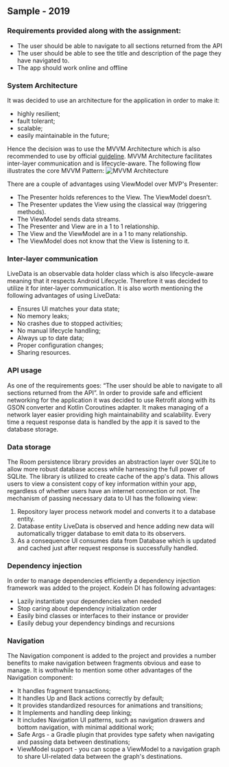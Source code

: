 ## Sample - 2019

### Requirements provided along with the assignment:
- The user should be able to navigate to all sections returned from the API
- The user should be able to see the title and description of the page they have navigated to.
- The app should work online and offline


### System Architecture
It was decided to use an architecture for the application in order to make it:
- highly resilient;
- fault tolerant;
- scalable;
- easily maintainable in the future;

Hence the decision was to use the MVVM Architecture which is also recommended to use by official [guideline](https://developer.android.com/jetpack/docs/guide).
MVVM Architecture facilitates inter-layer communication and is lifecycle-aware.
The following flow illustrates the core MVVM Pattern:
![MVVM Architecture](https://cdn.journaldev.com/wp-content/uploads/2018/04/android-mvvm-pattern.png)

There are a couple of advantages using ViewModel over MVP's Presenter:
- The Presenter holds references to the View. The ViewModel doesn’t.
- The Presenter updates the View using the classical way (triggering methods).
- The ViewModel sends data streams.
- The Presenter and View are in a 1 to 1 relationship.
- The View and the ViewModel are in a 1 to many relationship.
- The ViewModel does not know that the View is listening to it.


### Inter-layer communication
LiveData is an observable data holder class which is also lifecycle-aware meaning that it respects Android Lifecycle. Therefore it was decided to utilize it for inter-layer communication.
It is also worth mentioning the following advantages of using LiveData:
- Ensures UI matches your data state;
- No memory leaks;
- No crashes due to stopped activities;
- No manual lifecycle handling;
- Always up to date data;
- Proper configuration changes;
- Sharing resources.


### API usage
As one of the requirements goes: “The user should be able to navigate to all sections returned from the API”.
In order to provide safe and efficient networking for the application it was decided to use Retrofit along with its GSON converter and Kotlin Coroutines adapter. It makes managing of a network layer easier providing high maintainability and scalability.
Every time a request response data is handled by the app it is saved to the database storage.

### Data storage
The Room persistence library provides an abstraction layer over SQLite to allow more robust database access while harnessing the full power of SQLite.
The library is utilized to create cache of the app's data. This allows users to view a consistent copy of key information within your app, regardless of whether users have an internet connection or not.
The mechanism of passing necessary data to UI has the following view:
1. Repository layer process network model and converts it to a database entity.
2. Database entity LiveData is observed and hence adding new data will automatically trigger database to emit data to its observers.
3. As a consequence UI consumes data from Database which is updated and cached just after request response is successfully handled.


### Dependency injection
In order to manage dependencies efficiently a dependency injection framework was added to the project.
Kodein DI has following advantages:
- Lazily instantiate your dependencies when needed
- Stop caring about dependency initialization order
- Easily bind classes or interfaces to their instance or provider
- Easily debug your dependency bindings and recursions


### Navigation
The Navigation component is added to the project and provides a number benefits to make navigation between fragments obvious and ease to manage.
It is wothwhile to mention some other advantages of the Navigation component:
- It handles fragment transactions;
- It handles Up and Back actions correctly by default;
- It provides standardized resources for animations and transitions;
- It Implements and handling deep linking;
- It includes Navigation UI patterns, such as navigation drawers and bottom navigation, with minimal additional work;
- Safe Args - a Gradle plugin that provides type safety when navigating and passing data between destinations;
- ViewModel support - you can scope a ViewModel to a navigation graph to share UI-related data between the graph's destinations.

